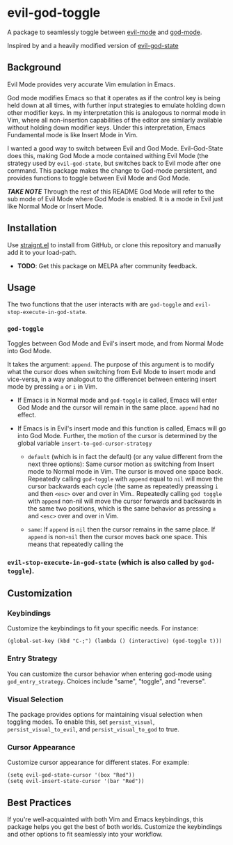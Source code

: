 # evil-god-toggle

A package to seamlessly toggle between
[evil-mode](https://github.com/emacs-evil/evil) and
[god-mode](https://github.com/chrisdone/god-mode).

Inspired by and a heavily modified version of
[evil-god-state](https://github.com/gridaphobe/evil-god-state)

## Background

Evil Mode provides very accurate Vim emulation in Emacs.

God mode modifies Emacs so that it operates as if the control key is being held down at all times, with further input strategies to emulate holding down other modifier keys. In my interpretation this is analogous to normal mode in Vim, where all non-insertion capabilities of the editor are similarly available without holding down modifier keys. Under this interpretation, Emacs Fundamental mode is like Insert Mode in Vim.

I wanted a good way to switch between Evil and God Mode. Evil-God-State does this, making God Mode a mode contained withing Evil Mode (the strategy used by `evil-god-state`, but switches back to Evil mode after one command.  This package makes the change to God-mode persistent, and provides functions to toggle between Evil Mode and God Mode.


***TAKE NOTE*** Through the rest of this README God Mode will refer to the sub mode of Evil Mode where God Mode is enabled.  It is a mode in Evil just like Normal Mode or Insert Mode.

## Installation

Use [straignt.el](https://github.com/radian-software/straight.el) to install from GitHub, or clone this repository and manually add it to your load-path. 

- **TODO**: Get this package on MELPA after community feedback.

## Usage

The two functions that the user interacts with are `god-toggle` and `evil-stop-execute-in-god-state`.

### `god-toggle`

Toggles between God Mode and Evil's insert mode, and from Normal Mode into God Mode.

It takes the argument: `append`.  The purpose of this argument is to modify what the cursor does when switching from Evil Mode to insert mode and vice-versa, in a way analogout to the differencet between entering insert mode by pressing `a` or `i` in Vim.

- If Emacs is in Normal mode and `god-toggle` is called, Emacs will enter God Mode and the cursor will remain in the same place. `append` had no effect.


- If Emacs is in Evil's insert mode and this function is called, Emacs will go into God Mode.  Further, the motion of the cursor is determined by the global variable `insert-to-god-cursor-strategy`

    - `default` (which is in fact the default) (or any value different from the next three options): Same cursor motion as switching from Insert mode to Normal mode in Vim. The cursor is moved one space back. Repeatedly calling `god-toggle` with `append` equal to `nil` will move the cursor backwards each cycle (the same as repeatedly preassing `i` and then `<esc>` over and over in Vim..  Repeatedly calling `god toggle` with `append` non-nil will move the cursor forwards and backwards in the same two positions, which is the same behavior as pressing `a` and `<esc>` over and over in Vim.


     - `same`: If `append` is `nil` then the cursor remains in the same place. If `append` is non-`nil` then the cursor moves back one space. This means that repeatedly calling the 

### `evil-stop-execute-in-god-state` (which is also called by `god-toggle`).

## Customization

### Keybindings

Customize the keybindings to fit your specific needs. For instance:

    (global-set-key (kbd "C-;") (lambda () (interactive) (god-toggle t)))

### Entry Strategy

You can customize the cursor behavior when entering god-mode using
`god_entry_strategy`. Choices include \"same\", \"toggle\", and
\"reverse\".

### Visual Selection

The package provides options for maintaining visual selection when
toggling modes. To enable this, set `persist_visual`,
`persist_visual_to_evil`, and `persist_visual_to_god` to true.


### Cursor Appearance

Customize cursor appearance for different states. For example:

    (setq evil-god-state-cursor '(box "Red"))
    (setq evil-insert-state-cursor '(bar "Red"))


## Best Practices

If you\'re well-acquainted with both Vim and Emacs keybindings, this
package helps you get the best of both worlds. Customize the keybindings
and other options to fit seamlessly into your workflow.
